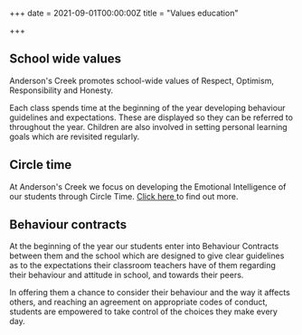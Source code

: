 +++
date = 2021-09-01T00:00:00Z
title = "Values education"

+++
## School wide values

Anderson's Creek promotes school-wide values of Respect, Optimism, Responsibility and Honesty.

Each class spends time at the beginning of the year developing behaviour guidelines and expectations. These are displayed so they can be referred to throughout the year. Children are also involved in setting personal learning goals which are revisited regularly.

## Circle time

At Anderson's Creek we focus on developing the Emotional Intelligence of our students through Circle Time. [Click here ](http://en.wikipedia.org/wiki/Circle_time)to find out more.

## Behaviour contracts

At the beginning of the year our students enter into Behaviour Contracts between them and the school which are designed to give clear guidelines as to the expectations their classroom teachers have of them regarding their behaviour and attitude in school, and towards their peers.

In offering them a chance to consider their behaviour and the way it affects others, and reaching an agreement on appropriate codes of conduct, students are empowered to take control of the choices they make every day.